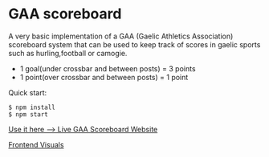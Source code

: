 # GAA scoreboard

A very basic implementation of a GAA (Gaelic Athletics Association) scoreboard system that can be used to keep track of scores in gaelic sports such as hurling,football or camogie.

- 1 goal(under crossbar and between posts) = 3 points
- 1 point(over crossbar and between posts) = 1 point

Quick start:

```
$ npm install
$ npm start
```

[Use it here --> Live GAA Scoreboard Website](https://game-scoreboard-beryl.vercel.app/)

[Frontend Visuals](gaaScoreboard.png)
